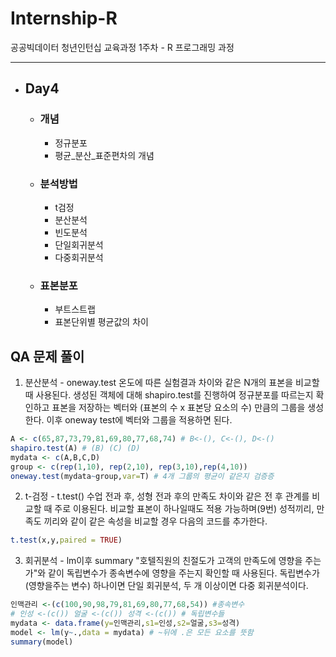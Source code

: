 # Internship-R
공공빅데이터 청년인턴십 교육과정 1주차 - R 프로그래밍 과정   
<hr/>   

+ ## Day4
  + ### 개념
    + 정규분포
    + 평균_분산_표준편차의 개념
  
  + ### 분석방법
    + t검정
    + 분산분석
    + 빈도분석
    + 단일회귀분석
    + 다중회귀분석
    
  + ### 표본분포
    + 부트스트랩
    + 표본단위별 평균값의 차이   
    
    
## QA 문제 풀이
1. 분산분석 - oneway.test
온도에 따른 실험결과 차이와 같은 N개의 표본을 비교할 때 사용된다. 생성된 객체에 대해 shapiro.test를 진행하여 정규분포를 따르는지 확인하고 
표본을 저장하는 벡터와 (표본의 수 x 표본당 요소의 수) 만큼의 그룹을 생성한다. 이후 oneway test에 벡터와 그룹을 적용하면 된다.   
```R
A <- c(65,87,73,79,81,69,80,77,68,74) # B<-(), C<-(), D<-()
shapiro.test(A) # (B) (C) (D)
mydata <- c(A,B,C,D)
group <- c(rep(1,10), rep(2,10), rep(3,10),rep(4,10))
oneway.test(mydata~group,var=T) # 4개 그룹의 평균이 같은지 검증증
```

2. t-검정 - t.test()
수업 전과 후, 성형 전과 후의 만족도 차이와 같은 전 후 관계를 비교할 때 주로 이용된다. 비교할 표본이 하나일때도 적용 가능하며(9번)
성적끼리, 만족도 끼리와 같이 같은 속성을 비교할 경우 다음의 코드를 추가한다.   
```R
t.test(x,y,paired = TRUE)
```   

3. 회귀분석 - lm이후 summary
"호텔직원의 친절도가 고객의 만족도에 영향을 주는가"와 같이 독립변수가 종속변수에 영향을 주는지 확인할 때 사용된다.
독립변수가(영향을주는 변수) 하나이면 단일 회귀분석, 두 개 이상이면 다중 회귀분석이다.
```R
인맥관리 <-(c(100,90,98,79,81,69,80,77,68,54)) #종속변수
# 인성 <-(c()) 얼굴 <-(c()) 성격 <-(c()) # 독립변수들
mydata <- data.frame(y=인맥관리,s1=인성,s2=얼굴,s3=성격)
model <- lm(y~.,data = mydata) # ~뒤에 .은 모든 요소를 뜻함
summary(model) 
```
